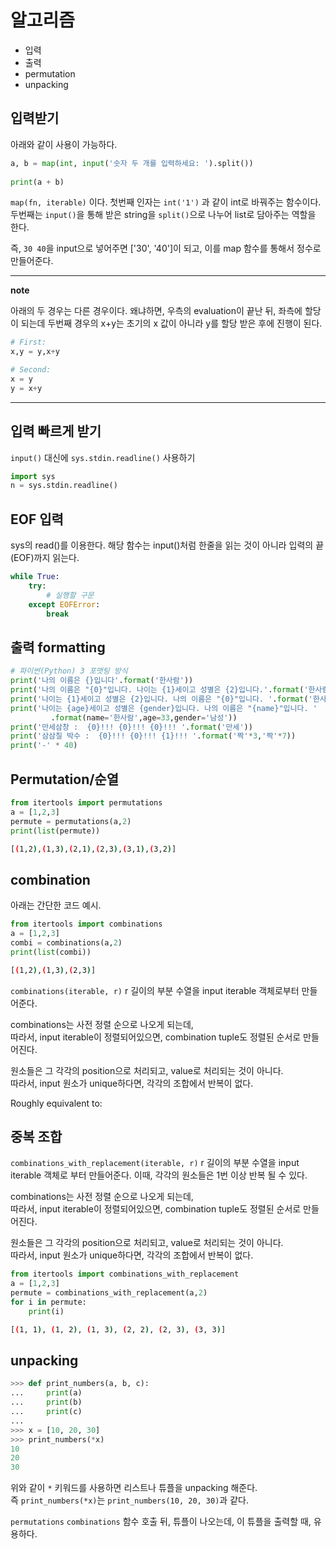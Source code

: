 # 알고리즘

- 입력
- 출력
- permutation
- unpacking

## 입력받기

아래와 같이 사용이 가능하다. 

```python
a, b = map(int, input('숫자 두 개를 입력하세요: ').split())
 
print(a + b)
```

`map(fn, iterable)` 이다. 
첫번째 인자는 `int('1')` 과 같이 int로 바꿔주는 함수이다. 
두번째는 `input()`을 통해 받은 string을 `split()`으로 나누어 list로 담아주는 역할을 한다.

즉, `30 40`을 input으로 넣어주면 ['30', '40']이 되고, 이를 map 함수를 통해서 정수로 만들어준다. 

---
**note**

아래의 두 경우는 다른 경우이다. 왜냐하면, 우측의 evaluation이 끝난 뒤, 좌측에 할당이 되는데 두번째 경우의 x+y는 초기의 x 값이 아니라 y를 할당 받은 후에 진행이 된다.

```python
# First:
x,y = y,x+y

# Second:
x = y
y = x+y
```

---

## 입력 빠르게 받기

`input()` 대신에 `sys.stdin.readline()` 사용하기

```py
import sys
n = sys.stdin.readline()
```

## EOF 입력

sys의 read()를 이용한다. 해당 함수는 input()처럼 한줄을 읽는 것이 아니라 입력의 끝(EOF)까지 읽는다.
```py
while True:
    try:
        # 실행할 구문
    except EOFError:
        break
```

## 출력 formatting

```python
# 파이썬(Python) 3 포맷팅 방식
print('나의 이름은 {}입니다'.format('한사람'))
print('나의 이름은 "{0}"입니다. 나이는 {1}세이고 성별은 {2}입니다.'.format('한사람',33,'남성'))
print('나이는 {1}세이고 성별은 {2}입니다. 나의 이름은 "{0}"입니다. '.format('한사람',33,'남성'))
print('나이는 {age}세이고 성별은 {gender}입니다. 나의 이름은 "{name}"입니다. '
         .format(name='한사람',age=33,gender='남성'))
print('만세삼창 :  {0}!!! {0}!!! {0}!!! '.format('만세'))
print('삼삼칠 박수 :  {0}!!! {0}!!! {1}!!! '.format('짝'*3,'짝'*7))
print('-' * 40)
```

## Permutation/순열

```python
from itertools import permutations
a = [1,2,3]
permute = permutations(a,2)
print(list(permute))
```
```bash
[(1,2),(1,3),(2,1),(2,3),(3,1),(3,2)]
```

## combination

아래는 간단한 코드 예시. 

```python
from itertools import combinations
a = [1,2,3]
combi = combinations(a,2)
print(list(combi))
```

```bash
[(1,2),(1,3),(2,3)]
```

`combinations(iterable, r)`
r 길이의 부분 수열을 input iterable 객체로부터 만들어준다. 

combinations는 사전 정렬 순으로 나오게 되는데,  
따라서, input iterable이 정렬되어있으면, combination tuple도 정렬된 순서로 만들어진다. 

원소들은 그 각각의 position으로 처리되고, value로 처리되는 것이 아니다.  
따라서, input 원소가 unique하다면, 각각의 조합에서 반복이 없다. 

Roughly equivalent to:

## 중복 조합

`combinations_with_replacement(iterable, r)`
r 길이의 부분 수열을 input iterable 객체로 부터 만들어준다. 이때, 각각의 원소들은 1번 이상 반복 될 수 있다. 

combinations는 사전 정렬 순으로 나오게 되는데,  
따라서, input iterable이 정렬되어있으면, combination tuple도 정렬된 순서로 만들어진다. 

원소들은 그 각각의 position으로 처리되고, value로 처리되는 것이 아니다.  
따라서, input 원소가 unique하다면, 각각의 조합에서 반복이 없다. 

```python
from itertools import combinations_with_replacement
a = [1,2,3]
permute = combinations_with_replacement(a,2)
for i in permute:
    print(i)
```

```bash
[(1, 1), (1, 2), (1, 3), (2, 2), (2, 3), (3, 3)]
```

## unpacking

```py
>>> def print_numbers(a, b, c):
...     print(a)
...     print(b)
...     print(c)
...
>>> x = [10, 20, 30]
>>> print_numbers(*x)
10
20
30
```

위와 같이 `*` 키워드를 사용하면 리스트나 튜플을 unpacking 해준다.  
즉 `print_numbers(*x)`는 `print_numbers(10, 20, 30)`과 같다. 

`permutations` `combinations` 함수 호출 뒤, 튜플이 나오는데, 이 튜플을 출력할 때, 유용하다.
